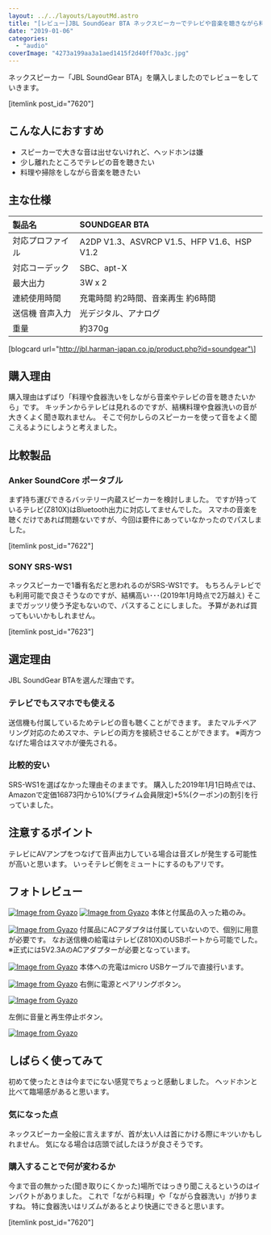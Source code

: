 ```yaml
---
layout: ../../layouts/LayoutMd.astro
title: "[レビュー]JBL SoundGear BTA ネックスピーカーでテレビや音楽を聴きながら料理や食器洗いをやると捗る！"
date: "2019-01-06"
categories: 
  - "audio"
coverImage: "4273a199aa3a1aed1415f2d40ff70a3c.jpg"
---
```


ネックスピーカー「JBL SoundGear BTA」を購入しましたのでレビューをしていきます。

\[itemlink post\_id="7620"\]

## こんな人におすすめ

- スピーカーで大きな音は出せないけれど、ヘッドホンは嫌
- 少し離れたところでテレビの音を聴きたい
- 料理や掃除をしながら音楽を聴きたい

## 主な仕様

| 製品名 | SOUNDGEAR BTA |
| :-- | :-- |
| 対応プロファイル | A2DP V1.3、ASVRCP V1.5、HFP V1.6、HSP V1.2 |
| 対応コーデック | SBC、apt-X |
| 最大出力 | 3W x 2 |
| 連続使用時間 | 充電時間 約2時間、音楽再生 約6時間 |
| 送信機 音声入力 | 光デジタル、アナログ |
| 重量 | 約370g |

\[blogcard url="http://jbl.harman-japan.co.jp/product.php?id=soundgear"\]

## 購入理由

購入理由はずばり「料理や食器洗いをしながら音楽やテレビの音を聴きたいから」です。 キッチンからテレビは見れるのですが、結構料理や食器洗いの音が大きくよく聞き取れません。 そこで何かしらのスピーカーを使って音をよく聞こえるようにしようと考えました。

## 比較製品

### Anker SoundCore ポータブル

まず持ち運びできるバッテリー内蔵スピーカーを検討しました。 ですが持っているテレビ(Z810X)はBluetooth出力に対応してませんでした。 スマホの音楽を聴くだけであれば問題ないですが、今回は要件にあっていなかったのでパスしました。

\[itemlink post\_id="7622"\]

### SONY SRS-WS1

ネックスピーカーで1番有名だと思われるのがSRS-WS1です。 もちろんテレビでも利用可能で良さそうなのですが、結構高い･･･(2019年1月時点で2万越え) そこまでガッツリ使う予定もないので、パスすることにしました。 予算があれば買ってもいいかもしれません。

\[itemlink post\_id="7623"\]

## 選定理由

JBL SoundGear BTAを選んだ理由です。

### テレビでもスマホでも使える

送信機も付属しているためテレビの音も聴くことができます。 またマルチペアリング対応のためスマホ、テレビの両方を接続させることができます。 ※両方つなげた場合はスマホが優先される。

### 比較的安い

SRS-WS1を選ばなかった理由そのままです。 購入した2019年1月1日時点では、Amazonで定価16873円から10%(プライム会員限定)+5%(クーポン)の割引を行っていました。

## 注意するポイント

テレビにAVアンプをつなげて音声出力している場合は音ズレが発生する可能性が高いと思います。 いっそテレビ側をミュートにするのもアリです。

## フォトレビュー

[![Image from Gyazo](images/aecf9a50689a99d5d5ccc674d267968f.jpg)](https://gyazo.com/aecf9a50689a99d5d5ccc674d267968f) [![Image from Gyazo](images/7ae31f22018b0a7ba819d7912946bca1.jpg)](https://gyazo.com/7ae31f22018b0a7ba819d7912946bca1) 本体と付属品の入った箱のみ。

[![Image from Gyazo](images/39d659133709f3a534efbfed61a242e2.jpg)](https://gyazo.com/39d659133709f3a534efbfed61a242e2) 付属品にACアダプタは付属していないので、個別に用意が必要です。 なお送信機の給電はテレビ(Z810X)のUSBポートから可能でした。 ※正式には5V2.3AのACアダプターが必要となっています。

[![Image from Gyazo](images/25feb2aec32b5933153a499e0f385e42.jpg)](https://gyazo.com/25feb2aec32b5933153a499e0f385e42) 本体への充電はmicro USBケーブルで直接行います。

[![Image from Gyazo](images/119303e21c3ad61a6659ba3c2af97f80.jpg)](https://gyazo.com/119303e21c3ad61a6659ba3c2af97f80) 右側に電源とペアリングボタン。

[![Image from Gyazo](images/fc8a61e6df81b374bca1faeb50a11bd6.jpg)](https://gyazo.com/fc8a61e6df81b374bca1faeb50a11bd6)

左側に音量と再生停止ボタン。

[![Image from Gyazo](images/4273a199aa3a1aed1415f2d40ff70a3c.jpg)](https://gyazo.com/4273a199aa3a1aed1415f2d40ff70a3c)

## しばらく使ってみて

初めて使ったときは今までにない感覚でちょっと感動しました。 ヘッドホンと比べて臨場感があると思います。

### 気になった点

ネックスピーカー全般に言えますが、首が太い人は首にかける際にキツいかもしれません。 気になる場合は店頭で試したほうが良さそうです。

### 購入することで何が変わるか

今まで音の無かった(聞き取りにくかった)場所ではっきり聞こえるというのはインパクトがありました。 これで「ながら料理」や「ながら食器洗い」が捗りますね。 特に食器洗いはリズムがあるとより快適にできると思います。

\[itemlink post\_id="7620"\]
